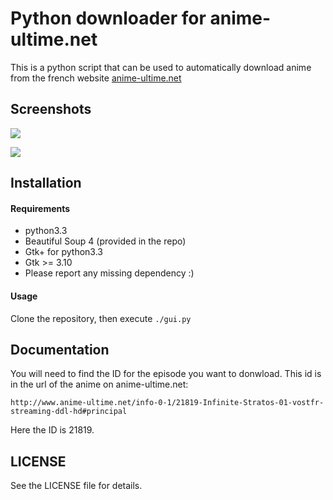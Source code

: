 # Python downloader for anime-ultime.net

This is a python script that can be used to automatically download anime from the french website [anime-ultime.net](http://anime-ultime.net/)

## Screenshots

![](https://user-images.githubusercontent.com/1615426/79220080-a7c03b80-7e53-11ea-8d7e-869bf7bc16f7.png)

![](https://user-images.githubusercontent.com/1615426/79220078-a727a500-7e53-11ea-9b20-693ab23041fb.png)

## Installation

#### Requirements
+ python3.3
+ Beautiful Soup 4 (provided in the repo)
+ Gtk+ for python3.3
+ Gtk >= 3.10
+ Please report any missing dependency :)

#### Usage

Clone the repository, then execute `./gui.py`

## Documentation

You will need to find the ID for the episode you want to donwload. This id is in the url of the anime on anime-ultime.net:

`http://www.anime-ultime.net/info-0-1/21819-Infinite-Stratos-01-vostfr-streaming-ddl-hd#principal`

Here the ID is 21819.

## LICENSE

See the LICENSE file for details.
